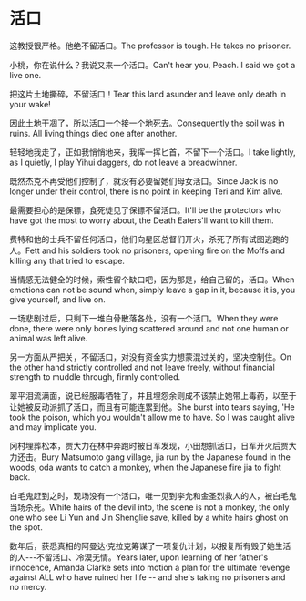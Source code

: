 # 活口

<p><span class="chinese">这教授很严格。他绝不留活口。</span><span class="english">The professor is tough. He takes no prisoner.</span></p>

<p><span class="chinese">小桃，你在说什么？我说又来一个活口。</span><span class="english">Can't hear you, Peach. I said we got a live one.</span></p>

<p><span class="chinese">把这片土地撕碎，不留活口！</span><span class="english">Tear this land asunder and leave only death in your wake!</span></p>

<p><span class="chinese">因此土地干凅了，所以活口一个接一个地死去。</span><span class="english">Consequently the soil was in ruins. All living things died one after another.</span></p>

<p><span class="chinese">轻轻地我走了，正如我悄悄地来，我挥一挥匕首，不留下一个活口。</span><span class="english">I take lightly, as I quietly, I play Yihui daggers, do not leave a breadwinner.</span></p>

<p><span class="chinese">既然杰克不再受他们控制了，就没有必要留她们母女活口。</span><span class="english">Since Jack is no longer under their control, there is no point in keeping Teri and Kim alive.</span></p>

<p><span class="chinese">最需要担心的是保镖，食死徒见了保镖不留活口。</span><span class="english">It'll be the protectors who have got the most to worry about, the Death Eaters'll want to kill them.</span></p>

<p><span class="chinese">费特和他的士兵不留任何活口，他们向星区总督们开火，杀死了所有试图逃跑的人。</span><span class="english">Fett and his soldiers took no prisoners, opening fire on the Moffs and killing any that tried to escape.</span></p>

<p><span class="chinese">当情感无法健全的时候，索性留个缺口吧，因为那是，给自己留的，活口。</span><span class="english">When emotions can not be sound when, simply leave a gap in it, because it is, you give yourself, and live on.</span></p>

<p><span class="chinese">一场悲剧过后，只剩下一堆白骨散落各处，没有一个活口。</span><span class="english">When they were done, there were only bones lying scattered around and not one human or animal was left alive.</span></p>

<p><span class="chinese">另一方面从严把关，不留活口，对没有资金实力想蒙混过关的，坚决控制住。</span><span class="english">On the other hand strictly controlled and not leave freely, without financial strength to muddle through, firmly controlled.</span></p>

<p><span class="chinese">翠平泪流满面，说已经服毒牺牲了，并且埋怨余则成不该禁止她带上毒药，以至于让她被反动派抓了活口，而且有可能连累到他。</span><span class="english">She burst into tears saying, 'He took the poison, which you wouldn't allow me to have. So I was caught alive and may implicate you.</span></p>

<p><span class="chinese">冈村埋葬松本，贾大力在林中奔跑时被日军发现，小田想抓活口，日军开火后贾大力还击。</span><span class="english">Bury Matsumoto gang village, jia run by the Japanese found in the woods, oda wants to catch a monkey, when the Japanese fire jia to fight back.</span></p>

<p><span class="chinese">白毛鬼赶到之时，现场没有一个活口，唯一见到李允和金圣烈救人的人，被白毛鬼当场杀死。</span><span class="english">White hairs of the devil into, the scene is not a monkey, the only one who see Li Yun and Jin Shenglie save, killed by a white hairs ghost on the spot.</span></p>

<p><span class="chinese">数年后，获悉真相的阿曼达·克拉克筹谋了一项复仇计划，以报复所有毁了她生活的人---不留活口、冷漠无情。</span><span class="english">Years later, upon learning of her father's innocence, Amanda Clarke sets into motion a plan for the ultimate revenge against ALL who have ruined her life -- and she's taking no prisoners and no mercy.</span></p>

